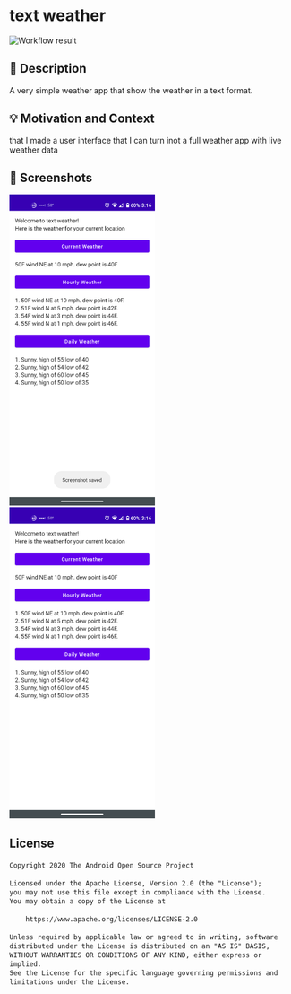# text weather

<!--- Replace <OWNER> with your Github Username and <REPOSITORY> with the name of your repository. -->
<!--- You can find both of these in the url bar when you open your repository in github. -->
![Workflow result](https://github.com/<weather-tracker>/<text-weather-fake>/workflows/Check/badge.svg)


## :scroll: Description
<!--- Describe your app in one or two sentences -->
A very simple weather app that show the weather in a text format.

## :bulb: Motivation and Context
<!--- Optionally point readers to interesting parts of your submission. -->

<!--- What are you especially proud of? -->
that I made a user interface that I can turn inot a full weather app with live weather data

## :camera_flash: Screenshots
<!-- You can add more screenshots here if you like -->
<img src="/results/screenshot_1.png" width="260">&emsp;<img src="/results/screenshot_2.png" width="260">

## License
```
Copyright 2020 The Android Open Source Project

Licensed under the Apache License, Version 2.0 (the "License");
you may not use this file except in compliance with the License.
You may obtain a copy of the License at

    https://www.apache.org/licenses/LICENSE-2.0

Unless required by applicable law or agreed to in writing, software
distributed under the License is distributed on an "AS IS" BASIS,
WITHOUT WARRANTIES OR CONDITIONS OF ANY KIND, either express or implied.
See the License for the specific language governing permissions and
limitations under the License.
```